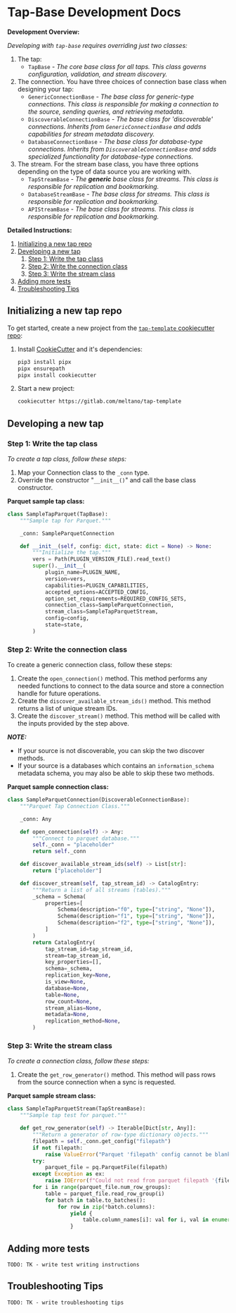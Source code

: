 # Tap-Base Development Docs

**Development Overview:**

_Developing with `tap-base` requires overriding just two classes:_

1. The tap:
    - `TapBase` - _The core base class for all taps. This class governs configuration, validation, and stream discovery._
2. The connection. You have three choices of connection base class when designing your tap:
    - `GenericConnectionBase` - _The base class for generic-type connections. This class is responsible for making a connection to the source, sending queries, and retrieving metadata._
    - `DiscoverableConnectionBase` - _The base class for 'discoverable' connections. Inherits from `GenericConnectionBase` and adds capabilities for stream metadata discovery._
    - `DatabaseConnectionBase` - _The base class for database-type connections. Inherits from `DiscoverableConnectionBase` and sdds specialized functionality for database-type connections._
3. The stream. For the stream base class, you have three options depending on the type of data source you are working with.
    - `TapStreamBase` - _The **generic** base class for streams. This class is responsible for replication and bookmarking._
    - `DatabaseStreamBase` - _The base class for streams. This class is responsible for replication and bookmarking._
    - `APIStreamBase` - _The base class for streams. This class is responsible for replication and bookmarking._

**Detailed Instructions:**

1. [Initializing a new tap repo](#initializing-a-new-tap-repo)
2. [Developing a new tap](#developing-a-new-tap)
   1. [Step 1: Write the tap class](#step-1-write-the-tap-class)
   2. [Step 2: Write the connection class](#step-2-write-the-connection-class)
   3. [Step 3: Write the stream class](#step-3-write-the-stream-class)
3. [Adding more tests](#adding-more-tests)
4. [Troubleshooting Tips](#troubleshooting-tips)

## Initializing a new tap repo

To get started, create a new project from the
[`tap-template` cookiecutter repo](https://gitlab.com/meltano/tap-template):

1. Install [CookieCutter](https://cookiecutter.readthedocs.io) and it's dependencies:

    ```bash
    pip3 install pipx
    pipx ensurepath
    pipx install cookiecutter
    ```

2. Start a new project:

    ```bash
    cookiecutter https://gitlab.com/meltano/tap-template
    ```

## Developing a new tap

### Step 1: Write the tap class

_To create a tap class, follow these steps:_

1. Map your Connection class to the `_conn` type.
2. Override the constructor "`__init__()`" and call the base class constructor.

**Parquet sample tap class:**

```py
class SampleTapParquet(TapBase):
    """Sample tap for Parquet."""

    _conn: SampleParquetConnection

    def __init__(self, config: dict, state: dict = None) -> None:
        """Initialize the tap."""
        vers = Path(PLUGIN_VERSION_FILE).read_text()
        super().__init__(
            plugin_name=PLUGIN_NAME,
            version=vers,
            capabilities=PLUGIN_CAPABILITIES,
            accepted_options=ACCEPTED_CONFIG,
            option_set_requirements=REQUIRED_CONFIG_SETS,
            connection_class=SampleParquetConnection,
            stream_class=SampleTapParquetStream,
            config=config,
            state=state,
        )
```

### Step 2: Write the connection class

To create a generic connection class, follow these steps:

1. Create the `open_connection()` method. This method performs any needed functions to connect to the data source and store a connection handle for future operations.
2. Create the `discover_available_stream_ids()` method. This method returns a list of unique stream IDs.
3. Create the `discover_stream()` method. This method will be called with the inputs provided by the step above.

_**NOTE:**_

- If your source is not discoverable, you can skip the two discover methods.
- If your source is a databases which contains an `information_schema` metadata schema, you may also be able to skip these two methods.

**Parquet sample connection class:**

```py
class SampleParquetConnection(DiscoverableConnectionBase):
    """Parquet Tap Connection Class."""

    _conn: Any

    def open_connection(self) -> Any:
        """Connect to parquet database."""
        self._conn = "placeholder"
        return self._conn

    def discover_available_stream_ids(self) -> List[str]:
        return ["placeholder"]

    def discover_stream(self, tap_stream_id) -> CatalogEntry:
        """Return a list of all streams (tables)."""
        _schema = Schema(
            properties=[
                Schema(description="f0", type=["string", "None"]),
                Schema(description="f1", type=["string", "None"]),
                Schema(description="f2", type=["string", "None"]),
            ]
        )
        return CatalogEntry(
            tap_stream_id=tap_stream_id,
            stream=tap_stream_id,
            key_properties=[],
            schema=_schema,
            replication_key=None,
            is_view=None,
            database=None,
            table=None,
            row_count=None,
            stream_alias=None,
            metadata=None,
            replication_method=None,
        )
```

### Step 3: Write the stream class

_To create a connection class, follow these steps:_

1. Create the `get_row_generator()` method. This method will pass rows from the source connection when a sync is requested.

**Parquet sample stream class:**

```py
class SampleTapParquetStream(TapStreamBase):
    """Sample tap test for parquet."""

    def get_row_generator(self) -> Iterable[Dict[str, Any]]:
        """Return a generator of row-type dictionary objects."""
        filepath = self._conn.get_config("filepath")
        if not filepath:
            raise ValueError("Parquet 'filepath' config cannot be blank.")
        try:
            parquet_file = pq.ParquetFile(filepath)
        except Exception as ex:
            raise IOError(f"Could not read from parquet filepath '{filepath}': {ex}")
        for i in range(parquet_file.num_row_groups):
            table = parquet_file.read_row_group(i)
            for batch in table.to_batches():
                for row in zip(*batch.columns):
                    yield {
                        table.column_names[i]: val for i, val in enumerate(row, start=0)
                    }
```

## Adding more tests

`TODO: TK - write test writing instructions`

## Troubleshooting Tips

`TODO: TK - write troubleshooting tips`
